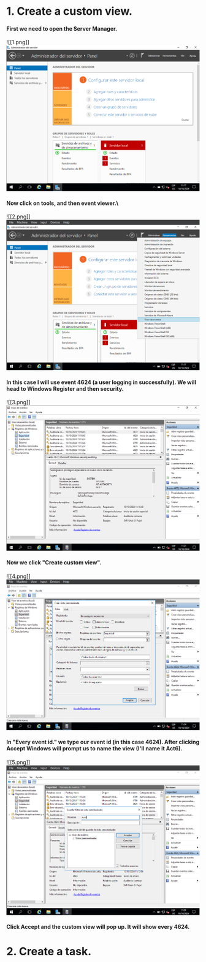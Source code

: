 # 1. Create a custom view.
#### First we need to open the Server Manager.
![[1.png]]
![1](1.png)
#### Now click on tools, and then event viewer.\
![[2.png]]
![2](2.png)
#### In this case I will use event 4624 (a user logging in successfully). We will head to Windows Register and then security.
![[3.png]]
![3](3.png)
#### Now we click "Create custom view".
![[4.png]]
![4](4.png)
#### In "Every event id." we type our event id (in this case 4624). After clicking Accept Windows will prompt us to name the view (I'll name it Act6).
![[5.png]]
![5](5.png)
#### Click Accept and the custom view will pop up. It will show every 4624.
# 2. Create a task.


